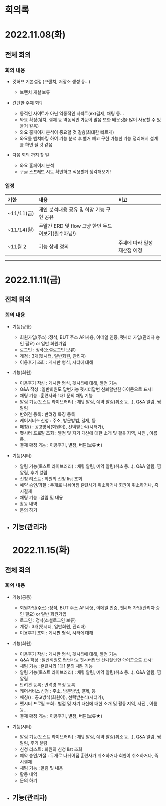 # 회의록

# 2022.11.08(화)
## 전체 회의
### 회의 내용
- 깃허브 기본설정 (브랜치, 저장소 생성 등...)
    - 브랜치 개설 보류
- 간단한 주제 회의
    - 동적인 사이트가 아닌 역동적인 사이트(ex)결제, 채팅 등...
    - 와요 확정(위치, 결제 등 역동적인 기능이 많음 또한 배운것을 많이 사용할 수 있을거 같음)
    - 와요 홈페이지 분석이 중요할 것 같음(최대한 빠르게)
    - 와요를 벤치마킹 하여 기능 분석 후 뺄거 빼고 구현 가능한 기능 정리해서 설계를 하면 될 것 같음 
    

- 다음 회의 까지 할 일
   - 와요 홈페이지 분석
   - 구글 스프레드 시트 확인하고 적용할거 생각해보기!

### 일정
|기한|내용|비고|
|:--|:--|:--|
|~11/11(금)|개인 분석내용 공유 및 희망 기능 구현 공유|
|~11/14(월)|주말간 ERD 및 flow 그냥 한번 두드려보기(필수아님!)|
|~11월 2|기능 상세 정의|주제에 따라 일정 재산정 예정|
   
---

# 2022.11.11(금)
## 전체 회의
### 회의 내용


- 기능(공통)
  - 회원가입(주소) :정석, BUT 주소 API사용, 이메일 인증, 펫시터 가입(관리자 승인 필요) or 일반 회원가입
  - 로그인 : 정석(소셜로그인 보류)
  - 계정 : 3개(펫시터, 일반회원, 관리자)
  - 이용후기 조회 : 게시판 형식, 시터에 대해
  
- 기능(회원)  
  - 이용후기 작성 : 게시판 형식, 펫시터에 대해, 별점 기능
  - Q&A 작성 : 일반회원도 답변가능 펫시터답변 신뢰할만한 아이콘으로 표시!
  - 채팅 기능 : 훈련사와 1대1 문의 채팅 기능
  - 알림 기능(토스트 라이브러리) : 채팅 알림, 예약 알림(취소 등...), Q&A 알림, 찜 알림
  - 반려견 등록 : 반려경 특징 등록
  - 케어서비스 신청 : 주소, 방문방법, 결제, 등
  - 매칭() : 공고방식(회원이), 선택받는식(시터가), 
  - 펫시터 프로필 조회 : 별점 및 자기 자신에 대한 소개 및 활동 지역, 사진 , 이름 등...
  - 결제 확정 기능 : 이용후기, 별점, 버튼(보류★)
  
- 기능(시터)  
    - 알림 기능(토스트 라이브러리) : 채팅 알림, 예약 알림(취소 등...), Q&A 알림, 찜 알림, 후기 알림
    - 신청 리스트 : 회원의 신청 list 조회
    - 예약 승인/거절 : 두개로 나뉘어짐 훈련사가 취소하거나 회원이 취소하거나, 즉시결제
    - 채팅 기능 :  알림 및 내용 
    - 활동 내역 
    - 문의 하기
    
    
 - 기능(관리자)   
    - 
    # 2022.11.15(화)
## 전체 회의
### 회의 내용


- 기능(공통)
  - 회원가입(주소) :정석, BUT 주소 API사용, 이메일 인증, 펫시터 가입(관리자 승인 필요) or 일반 회원가입
  - 로그인 : 정석(소셜로그인 보류)
  - 계정 : 3개(펫시터, 일반회원, 관리자)
  - 이용후기 조회 : 게시판 형식, 시터에 대해
  
- 기능(회원)  
  - 이용후기 작성 : 게시판 형식, 펫시터에 대해, 별점 기능
  - Q&A 작성 : 일반회원도 답변가능 펫시터답변 신뢰할만한 아이콘으로 표시!
  - 채팅 기능 : 훈련사와 1대1 문의 채팅 기능
  - 알림 기능(토스트 라이브러리) : 채팅 알림, 예약 알림(취소 등...), Q&A 알림, 찜 알림
  - 반려견 등록 : 반려경 특징 등록
  - 케어서비스 신청 : 주소, 방문방법, 결제, 등
  - 매칭() : 공고방식(회원이), 선택받는식(시터가), 
  - 펫시터 프로필 조회 : 별점 및 자기 자신에 대한 소개 및 활동 지역, 사진 , 이름 등...
  - 결제 확정 기능 : 이용후기, 별점, 버튼(보류★)
  
- 기능(시터)  
    - 알림 기능(토스트 라이브러리) : 채팅 알림, 예약 알림(취소 등...), Q&A 알림, 찜 알림, 후기 알림
    - 신청 리스트 : 회원의 신청 list 조회
    - 예약 승인/거절 : 두개로 나뉘어짐 훈련사가 취소하거나 회원이 취소하거나, 즉시결제
    - 채팅 기능 :  알림 및 내용 
    - 활동 내역 
    - 문의 하기
    
    
 - 기능(관리자)   
    - 
